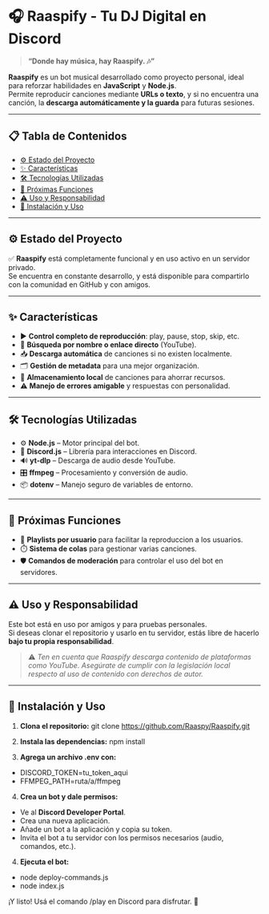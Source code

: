 # 🎧 **Raaspify** - Tu DJ Digital en Discord

> **“Donde hay música, hay Raaspify. 🎶”**

**Raaspify** es un bot musical desarrollado como proyecto personal, ideal para reforzar habilidades en **JavaScript** y **Node.js**.  
Permite reproducir canciones mediante **URLs o texto**, y si no encuentra una canción, la **descarga automáticamente y la guarda** para futuras sesiones.

---

## 📋 Tabla de Contenidos

- [⚙️ Estado del Proyecto](#️-estado-del-proyecto)
- [✨ Características](#-características)
- [🛠️ Tecnologías Utilizadas](#️-tecnologías-utilizadas)
- [🚧 Próximas Funciones](#-próximas-funciones)
- [⚠️ Uso y Responsabilidad](#-uso-y-responsabilidad)
- [🔧 Instalación y Uso](#-instalación-y-uso)

---

## ⚙️ Estado del Proyecto

✅ **Raaspify** está completamente funcional y en uso activo en un servidor privado.  
Se encuentra en constante desarrollo, y está disponible para compartirlo con la comunidad en GitHub y con amigos.

---

## ✨ Características

- ▶️ **Control completo de reproducción**: play, pause, stop, skip, etc.
- 🔎 **Búsqueda por nombre o enlace directo** (YouTube).
- 📥 **Descarga automática** de canciones si no existen localmente.
- 🗂️ **Gestión de metadata** para una mejor organización.
- 💾 **Almacenamiento local** de canciones para ahorrar recursos.
- ⚠️ **Manejo de errores amigable** y respuestas con personalidad.

---

## 🛠️ Tecnologías Utilizadas

- ⚙️ **Node.js** – Motor principal del bot.
- 🤖 **Discord.js** – Librería para interacciones en Discord.
- 🔊 **yt-dlp** – Descarga de audio desde YouTube.
- 🎛️ **ffmpeg** – Procesamiento y conversión de audio.
- 📦 **dotenv** – Manejo seguro de variables de entorno.

---

## 🚧 Próximas Funciones

- 📜 **Playlists por usuario** para facilitar la reproduccion a los usuarios.
- ⏱️ **Sistema de colas** para gestionar varias canciones.
- 🛡️ **Comandos de moderación** para controlar el uso del bot en servidores.

---

## ⚠️ Uso y Responsabilidad

Este bot está en uso por amigos y para pruebas personales.  
Si deseas clonar el repositorio y usarlo en tu servidor, estás libre de hacerlo **bajo tu propia responsabilidad**.

> ⚠️ *Ten en cuenta que Raaspify descarga contenido de plataformas como YouTube. Asegúrate de cumplir con la legislación local respecto al uso de contenido con derechos de autor.*

---

## 🔧 Instalación y Uso

1. **Clona el repositorio:**
git clone https://github.com/Raaspy/Raaspify.git

2. **Instala las dependencias:**
npm install

3. **Agrega un archivo .env con:**
- DISCORD_TOKEN=tu_token_aqui
- FFMPEG_PATH=ruta/a/ffmpeg

4. **Crea un bot y dale permisos:**
- Ve al **Discord Developer Portal**.
- Crea una nueva aplicación.
- Añade un bot a la aplicación y copia su token.
- Invita el bot a tu servidor con los permisos necesarios (audio, comandos, etc.).

4. **Ejecuta el bot:**
- node deploy-commands.js
- node index.js

¡Y listo! Usá el comando /play en Discord para disfrutar. 🚀
